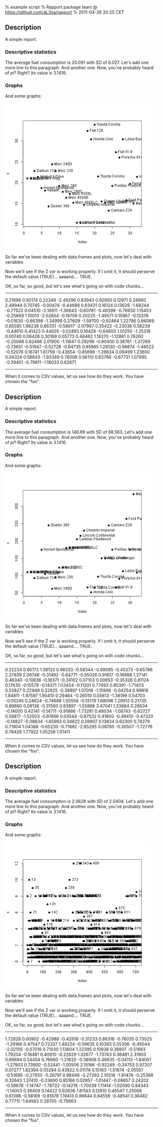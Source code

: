 % example script
% Rapport package team @ https://github.com/aL3xa/rapport
% 2011-04-26 20:25 CET

## Description

A simple report.

### Descriptive statistics

The average fuel consumption is 20.091 with SD of 6.027. Let's add one
more line to this paragraph. And another one. Now, you've probably heard
of *pi*? Right? Its value is 3.1416.

### Graphs

And some graphs:

![image](bcc0dbaf4a393aacd8f480329c88e68f.png)

So far we've been dealing with data.frames and plots, now let's deal
with variables

Now we'll see if the Z var is working properly. If I omit it, it should
perserve the default value (TRUE)... aaaand.... TRUE.

OK, so far, so good, but let's see what's going on with code chunks...

  ---------- ---------- ---------- ---------- ---------- ---------- ---------- ---------- ---------- ----------
  0.21696    0.50174    0.22349    -2.49296   0.83943    0.92650    0.12971    0.28960    2.49944    0.70745
  -0.00474   -0.44688   0.63431    0.16124    0.13629    -1.68244   -0.77522   0.04510    -2.16911   -1.36643
  -0.60781   -0.49399   -0.76930   1.15453    -0.25689   1.10013    -2.02654   -0.19706   0.20225    -1.49571
  0.15967    -0.13376   -0.01630   -0.66398   -1.34999   0.27609    -1.59700   -0.92464   1.22796    0.86069
  0.85585    1.98238    0.86331    -0.58917   -2.07967   0.35422    -0.23036   0.56239    -0.44610   0.41423
  0.44926    -3.02493   0.16428    -0.64600   1.01250    -1.25318   0.00740    0.06426    0.30169    0.05773
  0.48462    1.18370    -1.12861   0.76260    -0.20068   0.82466    2.01900    -1.11847   0.29299    -0.80400
  0.38761    -1.37269   -0.73651   -0.51947   -0.52728   -0.84735   0.85965    1.28130    -0.96874   -1.48523
  -0.52076   0.16741    1.61759    -0.43654   -0.85698   -1.26634   0.09499    1.23600    0.04324    0.58843
  -1.93349   0.78008    0.56110    0.83768    -0.67731   1.07995    -0.39401   -0.79811   -1.18033   0.62871
  ---------- ---------- ---------- ---------- ---------- ---------- ---------- ---------- ---------- ----------

When it comes to CSV values, let us see how do they work. You have
chosen the "foo".

## Description

A simple report.

### Descriptive statistics

The average fuel consumption is 146.69 with SD of 68.563. Let's add one
more line to this paragraph. And another one. Now, you've probably heard
of *pi*? Right? Its value is 3.1416.

### Graphs

And some graphs:

![image](31cfadc943dc05ceb88d3c07b411cf28.png)

So far we've been dealing with data.frames and plots, now let's deal
with variables

Now we'll see if the Z var is working properly. If I omit it, it should
perserve the default value (TRUE)... aaaand.... TRUE.

OK, so far, so good, but let's see what's going on with code chunks...

  ---------- ---------- ---------- ---------- ---------- ---------- ---------- ---------- ---------- ----------
  0.22234    0.65173    1.39133    0.98333    -0.58344   -0.99095   -0.45373   -0.65796   2.37939    2.06748
  -0.31492   -0.84771   -0.55026   0.91617    -0.16968   1.27141    0.46340    -0.10636   -0.18371   -0.24102
  0.07103    0.00653    -0.35326   0.81124    0.17430    -0.15579   -0.14371   1.03454    -0.11201   0.77493
  0.85391    -1.71403   0.53827    0.22948    0.32925    -0.39897   1.07016    -1.15996   -0.04254   0.99816
  1.84811    -1.97597   1.90410    0.29464    -0.26010   0.05813    -1.38199   0.54703    -0.05245   0.24624
  -0.74688   1.50558    -0.13179   1.68098    1.29912    0.21735    0.89660    0.09138    -0.31560   0.93897
  -1.55898   3.47041    1.33684    0.26634    -0.14000   0.42141    -0.14711   -0.91866   -1.73281   0.48034
  -1.08743   -0.62727   0.58817    -1.52503   -0.61666   0.03544    -0.87532   0.41800    -0.49410   -0.47320
  -0.14827   -0.08834   -1.65963   0.34622    0.59807    0.13834    0.62300    0.74279    0.71904    1.04388
  -0.65230   -0.71892   -2.85295   0.08785    -0.30507   -1.72776   0.76428    1.77922    1.05258    1.01411
  ---------- ---------- ---------- ---------- ---------- ---------- ---------- ---------- ---------- ----------

When it comes to CSV values, let us see how do they work. You have
chosen the "foo".

## Description

A simple report.

### Descriptive statistics

The average fuel consumption is 2.0628 with SD of 2.0404. Let's add one
more line to this paragraph. And another one. Now, you've probably heard
of *pi*? Right? Its value is 3.1416.

### Graphs

And some graphs:

![image](a28c9526df56f14f4db444f97f519855.png)

So far we've been dealing with data.frames and plots, now let's deal
with variables

Now we'll see if the Z var is working properly. If I omit it, it should
perserve the default value (TRUE)... aaaand.... TRUE.

OK, so far, so good, but let's see what's going on with code chunks...

  ---------- --------- ---------- ---------- ---------- ---------- ---------- ---------- ---------- ----------
  1.72828    0.00902   -0.42988   -0.42918   -0.31233   0.86316    -0.76035   0.73025    -1.29166   0.47547
  0.72337    1.48224   -0.59635   0.10393    0.55306    -0.45044   -2.02105   -0.57019   0.71030    1.13604
  1.22395    0.10938   0.38807    -0.51683   1.79204    -0.18481   0.40610    -0.22629   1.32677    -1.73743
  0.36481    2.31903   0.69694    0.54454    0.76660    -1.21620   -0.38909   0.46635    -0.04112   -1.84051
  -1.27903   0.73900   -0.52441   -1.00506   2.15166    -0.92249   -0.34753   0.97207    0.07277    1.82394
  0.05284    0.43922   0.01174    0.15163    -1.51874   -2.05551   -0.51695   -0.27935   -0.26791   0.98499
  -0.27293   2.10518   -1.91476   -0.25366   0.32643    1.37410    -0.33690   0.85166    0.02857    -1.01447
  -0.08657   0.24202   -0.58678   -1.14747   -1.78722   -0.14218   -1.70038   1.11414    -1.02090   0.84343
  -1.14003   0.36409   0.14422    0.62636    1.81143    0.12810    0.45547    1.25006    0.61398    -0.58169
  -0.81676   1.19413   0.96644    0.84559    -0.48541   0.36482    0.77711    -1.64583   0.28705    -0.75663
  ---------- --------- ---------- ---------- ---------- ---------- ---------- ---------- ---------- ----------

When it comes to CSV values, let us see how do they work. You have
chosen the "foo".

